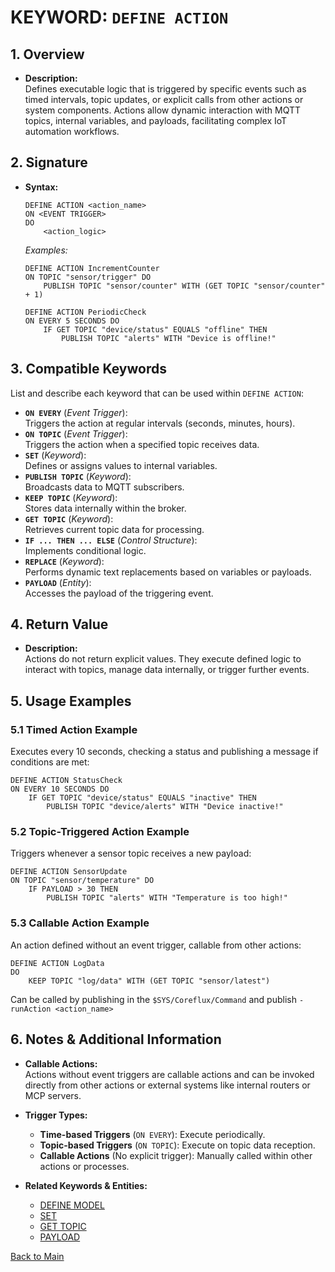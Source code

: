 # KEYWORD: `DEFINE ACTION`

## 1. Overview
- **Description:**  
  Defines executable logic that is triggered by specific events such as timed intervals, topic updates, or explicit calls from other actions or system components. Actions allow dynamic interaction with MQTT topics, internal variables, and payloads, facilitating complex IoT automation workflows.

## 2. Signature
- **Syntax:**  
  ```lot
  DEFINE ACTION <action_name>
  ON <EVENT TRIGGER>
  DO
      <action_logic>
  ```
  *Examples:*  
  ```lot
  DEFINE ACTION IncrementCounter
  ON TOPIC "sensor/trigger" DO
      PUBLISH TOPIC "sensor/counter" WITH (GET TOPIC "sensor/counter" + 1)

  DEFINE ACTION PeriodicCheck
  ON EVERY 5 SECONDS DO
      IF GET TOPIC "device/status" EQUALS "offline" THEN
          PUBLISH TOPIC "alerts" WITH "Device is offline!"
  ```

## 3. Compatible Keywords
List and describe each keyword that can be used within `DEFINE ACTION`:
- **`ON EVERY`** (*Event Trigger*):  
  Triggers the action at regular intervals (seconds, minutes, hours).
- **`ON TOPIC`** (*Event Trigger*):  
  Triggers the action when a specified topic receives data.
- **`SET`** (*Keyword*):  
  Defines or assigns values to internal variables.
- **`PUBLISH TOPIC`** (*Keyword*):  
  Broadcasts data to MQTT subscribers.
- **`KEEP TOPIC`** (*Keyword*):  
  Stores data internally within the broker.
- **`GET TOPIC`** (*Keyword*):  
  Retrieves current topic data for processing.
- **`IF ... THEN ... ELSE`** (*Control Structure*):  
  Implements conditional logic.
- **`REPLACE`** (*Keyword*):  
  Performs dynamic text replacements based on variables or payloads.
- **`PAYLOAD`** (*Entity*):  
  Accesses the payload of the triggering event.

## 4. Return Value
- **Description:**  
  Actions do not return explicit values. They execute defined logic to interact with topics, manage data internally, or trigger further events.

## 5. Usage Examples

### 5.1 Timed Action Example
Executes every 10 seconds, checking a status and publishing a message if conditions are met:

```lot
DEFINE ACTION StatusCheck
ON EVERY 10 SECONDS DO
    IF GET TOPIC "device/status" EQUALS "inactive" THEN
        PUBLISH TOPIC "device/alerts" WITH "Device inactive!"
```

### 5.2 Topic-Triggered Action Example
Triggers whenever a sensor topic receives a new payload:

```lot
DEFINE ACTION SensorUpdate
ON TOPIC "sensor/temperature" DO
    IF PAYLOAD > 30 THEN
        PUBLISH TOPIC "alerts" WITH "Temperature is too high!"
```

### 5.3 Callable Action Example
An action defined without an event trigger, callable from other actions:

```lot
DEFINE ACTION LogData
DO
    KEEP TOPIC "log/data" WITH (GET TOPIC "sensor/latest")
```
Can be called by publishing in the `$SYS/Coreflux/Command` and publish `-runAction <action_name>`


## 6. Notes & Additional Information
- **Callable Actions:**  
  Actions without event triggers are callable actions and can be invoked directly from other actions or external systems like internal routers or MCP servers.

- **Trigger Types:**
  - **Time-based Triggers** (`ON EVERY`): Execute periodically.
  - **Topic-based Triggers** (`ON TOPIC`): Execute on topic data reception.
  - **Callable Actions** (No explicit trigger): Manually called within other actions or processes.

- **Related Keywords & Entities:**
  - [DEFINE MODEL](../Models/MODEL.md)
  - [SET](../Syntax/Functional/SET/SET.md)
  - [GET TOPIC](../Syntax/Functional/GET%20TOPIC/GET%20TOPIC.md)
  - [PAYLOAD](../Syntax/Entities/PAYLOAD/PAYLOAD.md)

[Back to Main](../README.md)